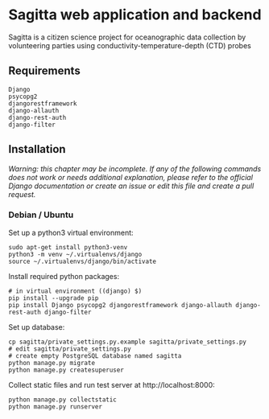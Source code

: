 # Sagitta web application and backend
Sagitta is a citizen science project for oceanographic data collection by volunteering parties
using conductivity-temperature-depth (CTD) probes

## Requirements
```
Django
psycopg2
djangorestframework
django-allauth
django-rest-auth
django-filter
```
## Installation
*Warning: this chapter may be incomplete. If any of the following commands does not work or
needs additional explanation, please refer to the official Django documentation or create
an issue or edit this file and create a pull request.*

### Debian / Ubuntu

Set up a python3 virtual environment:
```
sudo apt-get install python3-venv
python3 -m venv ~/.virtualenvs/django
source ~/.virtualenvs/django/bin/activate
```

Install required python packages:
```
# in virtual environment ((django) $)
pip install --upgrade pip
pip install Django psycopg2 djangorestframework django-allauth django-rest-auth django-filter
```

Set up database:
```
cp sagitta/private_settings.py.example sagitta/private_settings.py
# edit sagitta/private_settings.py
# create empty PostgreSQL database named sagitta
python manage.py migrate
python manage.py createsuperuser
```

Collect static files and run test server at http://localhost:8000:
```
python manage.py collectstatic
python manage.py runserver
```
